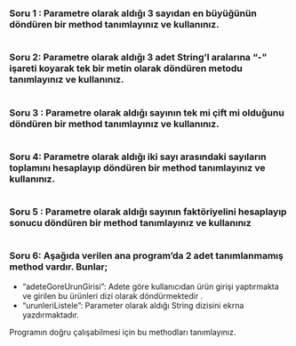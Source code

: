 ###  Soru 1 : Parametre olarak aldığı 3 sayıdan en büyüğünün  döndüren bir method tanımlayınız ve kullanınız.




```java


```

### Soru 2: Parametre olarak aldığı 3 adet String’I aralarına “-” işareti koyarak tek bir metin olarak döndüren metodu tanımlayınız ve kullanınız.




```java


```

### Soru 3 : Parametre olarak aldığı sayının tek mi çift mi olduğunu döndüren bir method tanımlayınız ve kullanınız. 




```java


```

### Soru 4: Parametre olarak aldığı iki sayı arasındaki sayıların toplamını hesaplayıp döndüren  bir method tanımlayınız ve kullanınız. 




```java


```

### Soru 5 : Parametre olarak aldığı  sayının faktöriyelini hesaplayıp sonucu döndüren bir method tanımlayınız ve kullanınız




```java


```

### Soru 6: Aşağıda verilen ana program’da 2 adet tanımlanmamış method vardır. Bunlar;
- “adeteGoreUrunGirisi”: Adete göre kullanıcıdan ürün girişi yaptırmakta ve girilen bu ürünleri dizi olarak döndürmektedir . 
- “urunleriListele”: Parameter olarak aldığı String dizisini ekrna yazdırmaktadır.
  
Programın doğru çalışabilmesi için bu methodları tanımlayınız.  




```java


```

